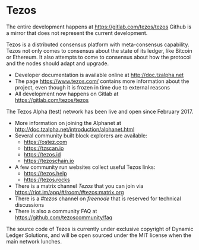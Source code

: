 Tezos
=====

The entire development happens at https://gitlab.com/tezos/tezos
Github is a mirror that does not represent the current development.

Tezos is a distributed consensus platform with meta-consensus
capability. Tezos not only comes to consensus about the state of its ledger,
like Bitcoin or Ethereum. It also attempts to come to consensus about how the
protocol and the nodes should adapt and upgrade.

 - Developer documentation is available online at http://doc.tzalpha.net
 - The page https://www.tezos.com/ contains more information about the
   project, even though it is frozen in time due to external reasons
 - All development now happens on Gitlab at https://gitlab.com/tezos/tezos

The Tezos Alpha (test) network has been live and open since February 2017.

 - More information on joining the Alphanet at http://doc.tzalpha.net/introduction/alphanet.html
 - Several community built block explorers are available:
   - https://ostez.com
   - https://tzscan.io
   - https://tezos.id
   - https://tezoschain.io
 - A few community run websites collect useful Tezos links:
   - https://tezos.help
   - https://tezos.rocks
 - There is a matrix channel *Tezos* that you can join via https://riot.im/app/#/room/#tezos:matrix.org
 - There is a *#tezos* channel on *freenode* that is reserved for technical discussions
 - There is also a community FAQ at https://github.com/tezoscommunity/faq

The source code of Tezos is currently under exclusive copyright of
Dynamic Ledger Solutions, and will be open sourced under the MIT
license when the main network lunches.
